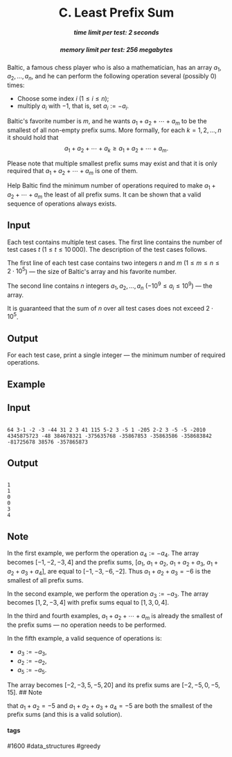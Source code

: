 <h1 style='text-align: center;'> C. Least Prefix Sum</h1>

<h5 style='text-align: center;'>time limit per test: 2 seconds</h5>
<h5 style='text-align: center;'>memory limit per test: 256 megabytes</h5>

Baltic, a famous chess player who is also a mathematician, has an array $a_1,a_2, \ldots, a_n$, and he can perform the following operation several (possibly $0$) times:

* Choose some index $i$ ($1 \leq i \leq n$);
* multiply $a_i$ with $-1$, that is, set $a_i := -a_i$.

Baltic's favorite number is $m$, and he wants $a_1 + a_2 + \cdots + a_m$ to be the smallest of all non-empty prefix sums. More formally, for each $k = 1,2,\ldots, n$ it should hold that $$a_1 + a_2 + \cdots + a_k \geq a_1 + a_2 + \cdots + a_m.$$

Please note that multiple smallest prefix sums may exist and that it is only required that $a_1 + a_2 + \cdots + a_m$ is one of them.

Help Baltic find the minimum number of operations required to make $a_1 + a_2 + \cdots + a_m$ the least of all prefix sums. It can be shown that a valid sequence of operations always exists.

## Input

Each test contains multiple test cases. The first line contains the number of test cases $t$ ($1 \leq t \leq 10\,000$). The description of the test cases follows.

The first line of each test case contains two integers $n$ and $m$ ($1 \leq m \leq n \leq 2\cdot 10^5$) — the size of Baltic's array and his favorite number.

The second line contains $n$ integers $a_1,a_2, \ldots, a_n$ ($-10^9 \leq a_i \leq 10^9$) — the array.

It is guaranteed that the sum of $n$ over all test cases does not exceed $2\cdot 10^5$.

## Output

For each test case, print a single integer — the minimum number of required operations.

## Example

## Input


```

64 3-1 -2 -3 -44 31 2 3 41 115 5-2 3 -5 1 -205 2-2 3 -5 -5 -2010 4345875723 -48 384678321 -375635768 -35867853 -35863586 -358683842 -81725678 38576 -357865873
```
## Output


```

1
1
0
0
3
4

```
## Note

In the first example, we perform the operation $a_4 := -a_4$. The array becomes $[-1,-2,-3,4]$ and the prefix sums, $[a_1, \ a_1+a_2, \ a_1+a_2+a_3, \ a_1+a_2+a_3+a_4]$, are equal to $[-1,-3,-6,-2]$. Thus $a_1 + a_2 + a_3=-6$ is the smallest of all prefix sums.

In the second example, we perform the operation $a_3 := -a_3$. The array becomes $[1,2,-3,4]$ with prefix sums equal to $[1,3,0,4]$.

In the third and fourth examples, $a_1 + a_2 + \cdots + a_m$ is already the smallest of the prefix sums — no operation needs to be performed.

In the fifth example, a valid sequence of operations is:

* $a_3 := -a_3$,
* $a_2 := -a_2$,
* $a_5 := -a_5$.

The array becomes $[-2,-3,5,-5,20]$ and its prefix sums are $[-2,-5,0,-5,15]$. ## Note

 that $a_1+a_2=-5$ and $a_1+a_2+a_3+a_4=-5$ are both the smallest of the prefix sums (and this is a valid solution).



#### tags 

#1600 #data_structures #greedy 